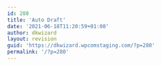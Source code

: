 ```yaml
---
id: 280
title: 'Auto Draft'
date: '2021-06-18T11:20:59+01:00'
author: dkwizard
layout: revision
guid: 'https://dkwizard.wpcomstaging.com/?p=280'
permalink: '/?p=280'
---
```


